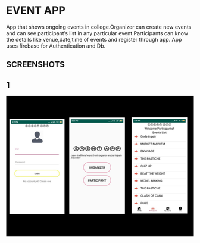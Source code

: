 # EVENT APP
App that shows ongoing events in college.Organizer can create new events and can see participant’s list in any particular event.Participants can know the details like venue,date,time of events and register through app. App uses firebase for Authentication and Db.
## SCREENSHOTS
  ## 1
  <img src="scrnsht1 (1).jpg" width="900"   title="IMAGE 1">
